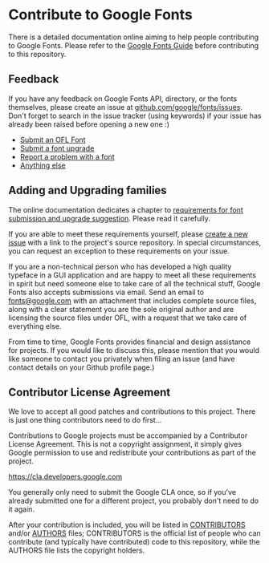 # Contribute to Google Fonts

There is a detailed documentation online aiming to help people contributing to Google Fonts. Please refer to the [Google Fonts Guide](https://googlefonts.github.io/gf-guide/) before contributing to this repository.

## Feedback

If you have any feedback on Google Fonts API, directory, or the fonts themselves, please create an issue at [github.com/google/fonts/issues](http://github.com/google/fonts/issues). Don't forget to search in the issue tracker (using keywords) if your issue has already been raised before opening a new one :)

- [Submit an OFL Font](https://github.com/google/fonts/issues/new?assignees=&labels=II+New+Font%2C+>+Submission&template=1_add-font.md&title=Add+%5BFont+Name%5D)
- [Submit a font upgrade](https://github.com/google/fonts/issues/new?assignees=&labels=II+Font+Upgrade&template=2_update-font.md&title=Update+%5BFont+Name%5D)
- [Report a problem with a font](https://github.com/google/fonts/issues/new?assignees=&labels=II+Font+Bug&template=3_font-bug.md&title=)
- [Anything else](https://github.com/google/fonts/issues/new?assignees=&labels=II+API+%2F+Website+%2F+Platform%2C+II+Tools+%2F+workflow+%2F+repo&template=4_anything-else.md&title=)

## Adding and Upgrading families

The online documentation dedicates a chapter to [requirements for font submission and upgrade suggestion](https://googlefonts.github.io/gf-guide/onboarding.html). Please read it carefully.

If you are able to meet these requirements yourself, please [create a new issue](https://github.com/google/fonts/issues) with a link to the project's source repository. In special circumstances, you can request an exception to these requirements on your issue.

If you are a non-technical person who has developed a high quality typeface in a GUI application and are happy to meet all these requirements in spirit but need someone else to take care of all the technical stuff, Google Fonts also accepts submissions via email.
Send an email to fonts@google.com with an attachment that includes complete source files, along with a clear statement you are the sole original author and are licensing the source files under OFL, with a request that we take care of everything else. 

From time to time, Google Fonts provides financial and design assistance for projects. 
If you would like to discuss this, please mention that you would like someone to contact you privately when filing an issue (and have contact details on your Github profile page.)

## Contributor License Agreement

We love to accept all good patches and contributions to this project. 
There is just one thing contributors need to do first...

Contributions to Google projects must be accompanied by a Contributor License Agreement. 
This is not a copyright assignment, it simply gives Google permission to use and redistribute your contributions as part of the project.

<https://cla.developers.google.com>

You generally only need to submit the Google CLA once, so if you've already submitted one for a different project, you probably don't need to do it again.

After your contribution is included, you will be listed in [CONTRIBUTORS](CONTRIBUTORS) and/or [AUTHORS](AUTHORS) files; 
CONTRIBUTORS is the official list of people who can contribute (and typically have contributed) code to this repository, while the AUTHORS file lists the copyright holders.
